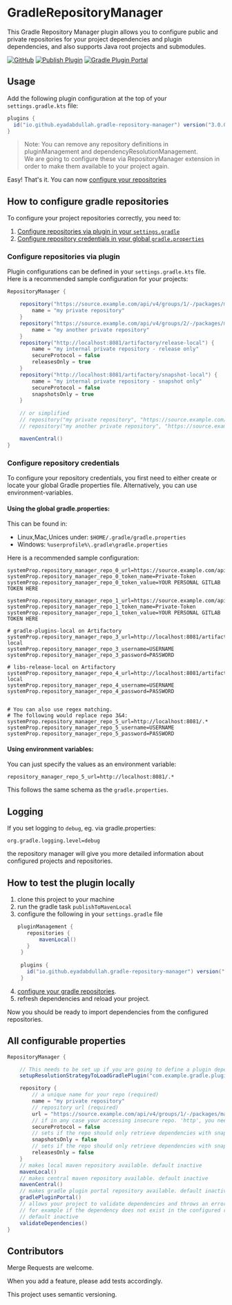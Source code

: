 # GradleRepositoryManager

This Gradle Repository Manager plugin allows you to configure public and private repositories for
your project dependencies and plugin dependencies, and also supports Java root projects and submodules.

[![GitHub](https://img.shields.io/github/license/EyadAbdullah/gradle-repository-manager)](https://github.com/EyadAbdullah/gradle-repository-manager/blob/main/LICENSE)
[![Publish Plugin](https://github.com/EyadAbdullah/gradle-repository-manager/actions/workflows/publish-plugin.yml/badge.svg)](https://github.com/EyadAbdullah/gradle-repository-manager/actions/workflows/publish-plugin.yml)
[![Gradle Plugin Portal](https://img.shields.io/gradle-plugin-portal/v/io.github.eyadabdullah.gradle-repository-manager.svg)](https://plugins.gradle.org/plugin/io.github.eyadabdullah.gradle-repository-manager)

## Usage

Add the following plugin configuration at the top of your `settings.gradle.kts` file:

```groovy
plugins {
  id("io.github.eyadabdullah.gradle-repository-manager") version("3.0.0")
}
```

> Note: You can remove any repository definitions in pluginManagement and dependencyResolutionManagement.
> <br/>We are going to configure these via RepositoryManager extension in order to make them available to your project again.

Easy! That's it. You can now [configure your repositories](#how-to-configure-gradle-repositories)

## How to configure gradle repositories

To configure your project repositories correctly, you need to:
1. [Configure repositories via plugin in your `settings.gradle`](#configure-repositories-via-plugin)
2. [Configure repository credentials in your global `gradle.properties`](#configure-repository-credentials-in-global-gradleproperties)

### Configure repositories via plugin

Plugin configurations can be defined in your `settings.gradle.kts` file.
<br/>Here is a recommended sample configuration for your projects:

```groovy
RepositoryManager {

    repository("https://source.example.com/api/v4/groups/1/-/packages/maven") {
        name = "my private repository"
    }
    repository("https://source.example.com/api/v4/groups/2/-/packages/maven") {
        name = "my another private repository"
    }
    repository("http://localhost:8081/artifactory/release-local") {
        name = "my internal private repository - release only"
        secureProtocol = false
        releasesOnly = true
    }
    repository("http://localhost:8081/artifactory/snapshot-local") {
        name = "my internal private repository - snapshot only"
        secureProtocol = false
        snapshotsOnly = true
    }
    
    // or simplified
    // repository("my private repository", "https://source.example.com/api/v4/groups/1/-/packages/maven")
    // repository("my another private repository", "https://source.example.com/api/v4/groups/2/-/packages/maven")

    mavenCentral()
}
```

### Configure repository credentials

To configure your repository credentials, you first need to either create or locate your global Gradle properties file.
Alternatively, you can use environment-variables.


#### Using the global gradle.properties:

This can be found in:
- Linux,Mac,Unices under: `$HOME/.gradle/gradle.properties`
- Windows: `%userprofile%\.gradle\gradle.properties`

Here is a recommended sample configuration:
```properties
systemProp.repository_manager_repo_0_url=https://source.example.com/api/v4/groups/1/-/packages/maven
systemProp.repository_manager_repo_0_token_name=Private-Token
systemProp.repository_manager_repo_0_token_value=YOUR PERSONAL GITLAB TOKEN HERE

systemProp.repository_manager_repo_1_url=https://source.example.com/api/v4/groups/2/-/packages/maven
systemProp.repository_manager_repo_1_token_name=Private-Token
systemProp.repository_manager_repo_1_token_value=YOUR PERSONAL GITLAB TOKEN HERE

# gradle-plugins-local on Artifactory
systemProp.repository_manager_repo_3_url=http://localhost:8081/artifactory/release-local
systemProp.repository_manager_repo_3_username=USERNAME
systemProp.repository_manager_repo_3_password=PASSWORD

# libs-release-local on Artifactory
systemProp.repository_manager_repo_4_url=http://localhost:8081/artifactory/snapshot-local
systemProp.repository_manager_repo_4_username=USERNAME
systemProp.repository_manager_repo_4_password=PASSWORD


# You can also use regex matching.
# The following would replace repo 3&4:
systemProp.repository_manager_repo_5_url=http://localhost:8081/.*
systemProp.repository_manager_repo_5_username=USERNAME
systemProp.repository_manager_repo_5_password=PASSWORD

```

#### Using environment variables:

You can just specify the values as an environment variable:

`repository_manager_repo_5_url=http://localhost:8081/.*`

This follows the same schema as the `gradle.properties`.



## Logging
If you set logging to `debug`, eg. via gradle.properties:

`org.gradle.logging.level=debug`

the repository manager will give you more detailed information about configured projects and repositories.

## How to test the plugin locally

1. clone this project to your machine
2. run the gradle task `publishToMavenLocal`
3. configure the following in your `settings.gradle` file
   ```groovy
   pluginManagement {
      repositories {
          mavenLocal()
      }
    }
    
    plugins {
      id("io.github.eyadabdullah.gradle-repository-manager") version("1.0.0")
    }
    ```
4. [configure your gradle repositories](#how-to-configure-gradle-repositories).
5. refresh dependencies and reload your project.

Now you should be ready to import dependencies from the configured repositories.

## All configurable properties

```groovy
RepositoryManager {

    // This needs to be set up if you are going to define a plugin dependency in your project that comes from one of the configured repositories. This should only be configured if you have published your Gradle plugin without the marker
    setupResolutionStrategyToLoadGradlePlugin("com.example.gradle.plugin")

    repository {
        // a unique name for your repo (required)
        name = "my private repository"
        // repository url (required)
        url = "https://source.example.com/api/v4/groups/1/-/packages/maven"
        // if in any case your accessing insecure repo. 'http', you need then to set this to false. default is true
        secureProtocol = false
        // sets if the repo should only retrieve dependencies with snapshot versions. default false
        snapshotsOnly = false
        // sets if the repo should only retrieve dependencies with snapshot versions. default false
        releasesOnly = false
    }
    // makes local maven repository available. default inactive
    mavenLocal()
    // makes central maven repository available. default inactive
    mavenCentral()
    // makes gradle plugin portal repository available. default inactive
    gradlePluginPortal()
    // allows your project to validate dependencies and throws an error if a single dependency could not be resolved.
    // for example if the dependency does not exist in the configured repositories
    // default inactive
    validateDependencies()
}
```
## Contributors

Merge Requests are welcome.

When you add a feature, please add tests accordingly.

This project uses semantic versioning.
